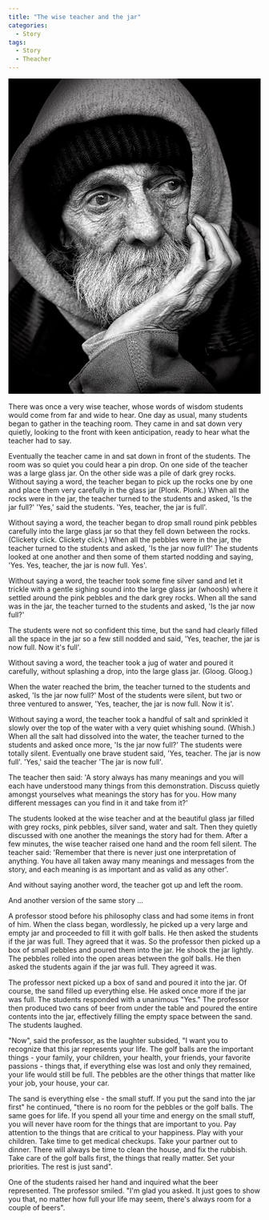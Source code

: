 ```yaml
---
title: "The wise teacher and the jar"
categories:
  - Story
tags: 
  - Story
  - Theacher
---
```


![no-alignment](/assets/images/wiseTeacher.jpg)

There was once a very wise teacher, whose words of wisdom students would come from far and wide to hear. One day as usual, many students began to gather in the teaching room. They came in and sat down very quietly, looking to the front with keen anticipation, ready to hear what the teacher had to say.

Eventually the teacher came in and sat down in front of the students. The room was so quiet you could hear a pin drop. On one side of the teacher was a large glass jar. On the other side was a pile of dark grey rocks. Without saying a word, the teacher began to pick up the rocks one by one and place them very carefully in the glass jar (Plonk. Plonk.) When all the rocks were in the jar, the teacher turned to the students and asked, 'Is the jar full?' 'Yes,' said the students. 'Yes, teacher, the jar is full'.

Without saying a word, the teacher began to drop small round pink pebbles carefully into the large glass jar so that they fell down between the rocks. (Clickety click. Clickety click.) When all the pebbles were in the jar, the teacher turned to the students and asked, 'Is the jar now full?' The students looked at one another and then some of them started nodding and saying, 'Yes. Yes, teacher, the jar is now full. Yes'.

Without saying a word, the teacher took some fine silver sand and let it trickle with a gentle sighing sound into the large glass jar (whoosh) where it settled around the pink pebbles and the dark grey rocks. When all the sand was in the jar, the teacher turned to the students and asked, 'Is the jar now full?'

The students were not so confident this time, but the sand had clearly filled all the space in the jar so a few still nodded and said, 'Yes, teacher, the jar is now full. Now it's full'.

Without saving a word, the teacher took a jug of water and poured it carefully, without splashing a drop, into the large glass jar. (Gloog. Gloog.)

When the water reached the brim, the teacher turned to the students and asked, 'Is the jar now full?' Most of the students were silent, but two or three ventured to answer, 'Yes, teacher, the jar is now full. Now it is'.

Without saying a word, the teacher took a handful of salt and sprinkled it slowly over the top of the water with a very quiet whishing sound. (Whish.) When all the salt had dissolved into the water, the teacher turned to the students and asked once more, 'Is the jar now full?' The students were totally silent. Eventually one brave student said, 'Yes, teacher. The jar is now full'. 'Yes,' said the teacher 'The jar is now full'.

The teacher then said: 'A story always has many meanings and you will each have understood many things from this demonstration. Discuss quietly amongst yourselves what meanings the story has for you. How many different messages can you find in it and take from it?'

The students looked at the wise teacher and at the beautiful glass jar filled with grey rocks, pink pebbles, silver sand, water and salt. Then they quietly discussed with one another the meanings the story had for them. After a few minutes, the wise teacher raised one hand and the room fell silent. The teacher said: 'Remember that there is never just one interpretation of anything. You have all taken away many meanings and messages from the story, and each meaning is as important and as valid as any other'.

And without saying another word, the teacher got up and left the room.

And another version of the same story ...

A professor stood before his philosophy class and had some items in front of him. When the class began, wordlessly, he picked up a very large and empty jar and proceeded to fill it with golf balls. He then asked the students if the jar was full. They agreed that it was. So the professor then picked up a box of small pebbles and poured them into the jar. He shook the jar lightly. The pebbles rolled into the open areas between the golf balls. He then asked the students again if the jar was full. They agreed it was.

The professor next picked up a box of sand and poured it into the jar. Of course, the sand filled up everything else. He asked once more if the jar was full. The students responded with a unanimous "Yes." The professor then produced two cans of beer from under the table and poured the entire contents into the jar, effectively filling the empty space between the sand. The students laughed.

"Now", said the professor, as the laughter subsided, "I want you to recognize that this jar represents your life. The golf balls are the important things - your family, your children, your health, your friends, your favorite passions - things that, if everything else was lost and only they remained, your life would still be full. The pebbles are the other things that matter like your job, your house, your car.

The sand is everything else - the small stuff. If you put the sand into the jar first" he continued, "there is no room for the pebbles or the golf balls. The same goes for life. If you spend all your time and energy on the small stuff, you will never have room for the things that are important to you. Pay attention to the things that are critical to your happiness. Play with your children. Take time to get medical checkups. Take your partner out to dinner. There will always be time to clean the house, and fix the rubbish. Take care of the golf balls first, the things that really matter. Set your priorities. The rest is just sand".

One of the students raised her hand and inquired what the beer represented. The professor smiled. "I'm glad you asked. It just goes to show you that, no matter how full your life may seem, there's always room for a couple of beers".


